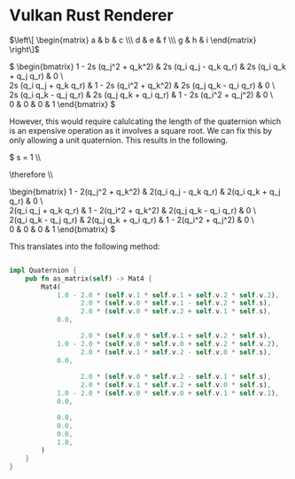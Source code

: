 <script>
	MathJax = {
		tex: {
			inlineMath: [['$', '$']],
			processEscapes: true
		},
		svg: {
			fontCache: 'global'
		}
	};
</script>
<script src="https://polyfill.io/v3/polyfill.min.js?features=es6"></script>
<script id="MathJax-script" async src="https://cdn.jsdelivr.net/npm/mathjax@3/es5/tex-mml-chtml.js"></script>

# Vulkan Rust Renderer

$\left\[
	\begin{matrix}
		a & b & c \\\
		d & e & f \\\
		g & h & i
	\end{matrix}
\right\]$

$
\begin{bmatrix}
1 - 2s (q_j^2 + q_k^2) &
2s (q_i q_j - q_k q_r) &
2s (q_i q_k + q_j q_r) & 0 \\\
2s (q_i q_j + q_k q_r) &
1 - 2s (q_i^2 + q_k^2) &
2s (q_j q_k - q_i q_r) & 0 \\\
2s (q_i q_k - q_j q_r) &
2s (q_j q_k + q_i q_r) &
1 - 2s (q_i^2 + q_j^2) & 0 \\\
0 & 0 & 0 & 1
\end{bmatrix}
$

However, this would require calulcating the length of the quaternion which is an expensive operation as it involves
a square root. We can fix this by only allowing a unit quaternion. This results in the following.

$
s = 1 \\\

\therefore \\\

\begin{bmatrix}
1 - 2(q_j^2 + q_k^2) &
2(q_i q_j - q_k q_r) &
2(q_i q_k + q_j q_r) & 0 \\\
2(q_i q_j + q_k q_r) &
1 - 2(q_i^2 + q_k^2) &
2(q_j q_k - q_i q_r) & 0 \\\
2(q_i q_k - q_j q_r) &
2(q_j q_k + q_i q_r) &
1 - 2(q_i^2 + q_j^2) & 0 \\\
0 & 0 & 0 & 1
\end{bmatrix}
$

This translates into the following method:

```rust

impl Quaternion {
	pub fn as_matrix(self) -> Mat4 {
		Mat4(
			1.0 - 2.0 * (self.v.1 * self.v.1 + self.v.2 * self.v.2),
			      2.0 * (self.v.0 * self.v.1 - self.v.2 * self.s),
			      2.0 * (self.v.0 * self.v.2 + self.v.1 * self.s),
			0.0,

			      2.0 * (self.v.0 * self.v.1 + self.v.2 * self.s),
			1.0 - 2.0 * (self.v.0 * self.v.0 + self.v.2 * self.v.2),
			      2.0 * (self.v.1 * self.v.2 - self.v.0 * self.s),
			0.0,
	
			      2.0 * (self.v.0 * self.v.2 - self.v.1 * self.s),
			      2.0 * (self.v.1 * self.v.2 + self.v.0 * self.s),
			1.0 - 2.0 * (self.v.0 * self.v.0 + self.v.1 * self.v.1),
			0.0,

			0.0,
			0.0,
			0.0,
			1.0,
		)
	}
}

```


